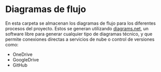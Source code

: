 # Diagramas de flujo

En esta carpeta se almacenan los diagramas de flujo para los diferentes procesos del proyecto. Estos se generan utilizando [diagrams.net](https://www.diagrams.net/), un software libre para generar cualquier tipo de diagramas técnico, y que permite conexiones directas a servicios de nube o control de versiones como:
-   OneDrive
-   GoogleDrive
-   GitHub
